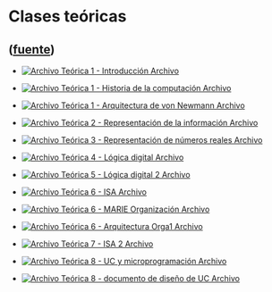 # Clases teóricas
([fuente](https://campus.exactas.uba.ar/course/view.php?id=1058&section=2))
---
  - [ ![Archivo](https://campus.exactas.uba.ar/theme/image.php/magazine/core/1462913092/f/pdf) Teórica 1 - Introducción  Archivo  ](https://campus.exactas.uba.ar/mod/resource/view.php?id=57225)

  - [ ![Archivo](https://campus.exactas.uba.ar/theme/image.php/magazine/core/1462913092/f/pdf) Teórica 1 - Historia de la computación  Archivo  ](https://campus.exactas.uba.ar/mod/resource/view.php?id=57226)

  - [ ![Archivo](https://campus.exactas.uba.ar/theme/image.php/magazine/core/1462913092/f/pdf) Teórica 1 - Arquitectura de von Newmann  Archivo  ](https://campus.exactas.uba.ar/mod/resource/view.php?id=57227)

  - [ ![Archivo](https://campus.exactas.uba.ar/theme/image.php/magazine/core/1462913092/f/pdf) Teórica 2 - Representación de la información  Archivo  ](https://campus.exactas.uba.ar/mod/resource/view.php?id=57228)

  - [ ![Archivo](https://campus.exactas.uba.ar/theme/image.php/magazine/core/1462913092/f/pdf) Teórica 3 - Representación de números reales  Archivo  ](https://campus.exactas.uba.ar/mod/resource/view.php?id=57233)

  - [ ![Archivo](https://campus.exactas.uba.ar/theme/image.php/magazine/core/1462913092/f/pdf) Teórica 4 - Lógica digital  Archivo  ](https://campus.exactas.uba.ar/mod/resource/view.php?id=57361)

  - [ ![Archivo](https://campus.exactas.uba.ar/theme/image.php/magazine/core/1462913092/f/pdf) Teórica 5 - Lógica digital 2  Archivo  ](https://campus.exactas.uba.ar/mod/resource/view.php?id=57515)

  - [ ![Archivo](https://campus.exactas.uba.ar/theme/image.php/magazine/core/1462913092/f/pdf) Teórica 6 - ISA  Archivo  ](https://campus.exactas.uba.ar/mod/resource/view.php?id=58850)

  - [ ![Archivo](https://campus.exactas.uba.ar/theme/image.php/magazine/core/1462913092/f/pdf) Teórica 6 - MARIE Organización  Archivo  ](https://campus.exactas.uba.ar/mod/resource/view.php?id=58851)

  - [ ![Archivo](https://campus.exactas.uba.ar/theme/image.php/magazine/core/1462913092/f/pdf) Teórica 6 - Arquitectura Orga1  Archivo  ](https://campus.exactas.uba.ar/mod/resource/view.php?id=58852)

  - [ ![Archivo](https://campus.exactas.uba.ar/theme/image.php/magazine/core/1462913092/f/pdf) Teórica 7 - ISA 2  Archivo  ](https://campus.exactas.uba.ar/mod/resource/view.php?id=58111)

  - [ ![Archivo](https://campus.exactas.uba.ar/theme/image.php/magazine/core/1462913092/f/pdf) Teórica 8 - UC y microprogramación  Archivo  ](https://campus.exactas.uba.ar/mod/resource/view.php?id=58856)

  - [ ![Archivo](https://campus.exactas.uba.ar/theme/image.php/magazine/core/1462913092/f/pdf) Teórica 8 - documento de diseño de UC  Archivo  ](https://campus.exactas.uba.ar/mod/resource/view.php?id=58857)


